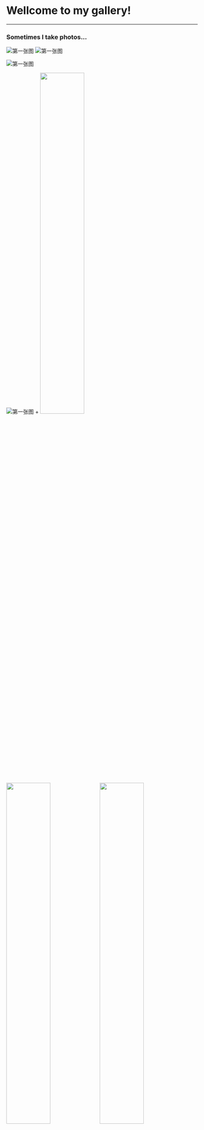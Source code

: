 # Wellcome to my gallery!
---
### Sometimes I take photos...

![第一张图](/assets/img/IMG_9466.jpg)
![第一张图](/assets/img/IMG_9085.jpg) 


![第一张图](/assets/img/IMG_8773-2.jpg)


![第一张图](/assets/img/IMG_9584-2.jpg)
+ 
<img decoding="async" src="/assets/img/IMG_9466.jpg" width="48%"> 
<img decoding="async" src="/assets/img/IMG_9584-2.jpg" width="48%">
<img decoding="async" src="/assets/img/IMG_9466.jpg" width="48%"> 
<img decoding="async" src="/assets/img/IMG_9584-2.jpg" width="48%">
<html>
    <table style="margin-left: auto; margin-right: auto;">
        <tr>
            <td>
                <!--左侧内容-->
                <img decoding="async" src="/assets/img/IMG_9466.jpg" width="100%"> 
                <img decoding="async" src="/assets/img/IMG_9584-2.jpg" width="100%">
                <img decoding="async" src="/assets/img/IMG_9466.jpg" width="100%"> 
                <img decoding="async" src="/assets/img/IMG_9584-2.jpg" width="100%">
            </td>
            <td>
                <!--右侧内容-->
                <img decoding="async" src="/assets/img/IMG_9466.jpg" width="100%"> 
                <img decoding="async" src="/assets/img/IMG_9466.jpg" width="100%"> 
                <img decoding="async" src="/assets/img/IMG_9584-2.jpg" width="100%">
            </td>
        </tr>
    </table>
<html>